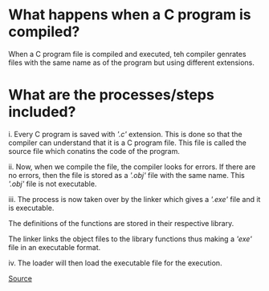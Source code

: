 # What happens when a C program is compiled?

When a C program file is compiled and executed, teh compiler genrates files with the same name as of the program but using different extensions.

# What are the processes/steps included?

i. Every C program is saved with *'.c'* extension. This is done so that the compiler can understand that it is a C program file.
   This file is called the source file which conatins the code of the program.
   
ii. Now, when we compile the file, the compiler looks for errors. If there are no errors, then the file is stored as a *'.obj'* file with the same name.
    This *'.obj'* file is not executable.
    
iii. The process is now taken over by the linker which gives a *'.exe'* file and it is executable.
     
   The definitions of the functions are stored in their respective library.
   
   The linker links the object files to the library functions thus making a *'exe'* file in an executable format.
   
iv. The loader will then load the executable file for the execution.

[Source](https://www.geeksforgeeks.org/how-does-a-c-program-executes/)
